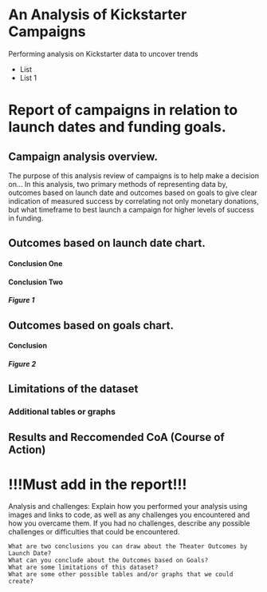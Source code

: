 # An Analysis of Kickstarter Campaigns
Performing analysis on Kickstarter data to uncover trends

- List
- List 1

# Report of campaigns in relation to launch dates and funding goals.

## Campaign analysis overview.
The purpose of this analysis review of campaigns is to help make a decision on...  In this analysis, two primary methods of representing data by, outcomes based on launch date and outcomes based on goals to give clear indication of measured success by correlating not only monetary donations, but what timeframe to best launch a campaign for higher levels of success in funding.

## Outcomes based on launch date chart.

#### Conclusion One
#### Conclusion Two

#### *Figure 1*

## Outcomes based on goals chart.

#### Conclusion

#### *Figure 2*

## Limitations of the dataset
### Additional tables or graphs

## Results and Reccomended CoA (Course of Action)




# !!!Must add in the report!!!

Analysis and challenges: Explain how you performed your analysis using images and links to code, as well as any challenges you encountered and how you overcame them.  If you had no challenges, describe any possible challenges or difficulties that could be encountered.

	What are two conclusions you can draw about the Theater Outcomes by Launch Date?
	What can you conclude about the Outcomes based on Goals?
	What are some limitations of this dataset?
	What are some other possible tables and/or graphs that we could create?
